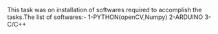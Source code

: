 This task was on installation of softwares required to accomplish the tasks.The list of softwares:- 1-PYTHON(openCV,Numpy) 2-ARDUINO 3-C/C++
